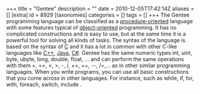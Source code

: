 +++
title = "Gentee"
description = ""
date = 2010-12-05T17:42:14Z
aliases = []
[extra]
id = 8929
[taxonomies]
categories = []
tags = []
+++
The Gentee programming language can be classified as a [procedure-oriented](https://rosettacode.org/wiki/:Category:Programming_paradigm/Procedural) language with some features typical of [object-oriented](https://rosettacode.org/wiki/object-oriented) programming. It has no complicated constructions and is easy to use, but at the same time it is a powerful tool for solving all kinds of tasks. The syntax of the language is based on the syntax of [C](https://rosettacode.org/wiki/C) and it has a lot in common with other C-like languages like [C++](https://rosettacode.org/wiki/C++), [Java](https://rosettacode.org/wiki/Java), [C#](https://rosettacode.org/wiki/C_sharp). Gentee has the same numeric types int, uint, byte, ubyte, long, double, float, ... and can perform the same operations with them +, ==, <, >, -, /, +=, ++, --, /=,... as in other similar programming languages. When you write programs, you can use all basic constructions that you come across in other languages. For instance, such as while, if, for, with, foreach, switch, include .

